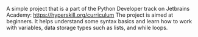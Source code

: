 A simple project that is a part of the Python Developer track on Jetbrains Academy: https://hyperskill.org/curriculum
The project is aimed at beginners. It helps  understand some syntax basics and learn how to work with variables,
data storage types such as lists, and while loops.
